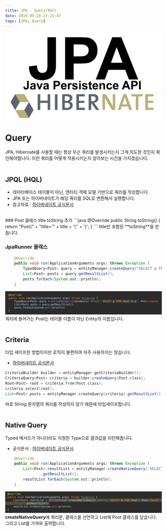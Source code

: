 ```yaml
---
title: JPA - Query(쿼리)
date: 2019-05-28 17:15:47
tags: [JPA, Query]
---
```


![images](/images/jpa/jpa.jpg)<br/>

# Query
JPA, Hibernate를 사용할 때는 항상 무슨 쿼리를 발생시키는지 그게 의도한 것인지 확인해야합니다. 이런 쿼리를 어떻게 적용시키는지 알아보는 시간을 가지겠습니다.<br/>
<br/>

## JPQL (HQL)
- 데이터베이스 테이블이 아닌, 엔티티 객체 모델 기반으로 쿼리를 작성합니다.
- JPA 또는 하이버네이트가 해당 쿼리를 SQL로 변환해서 실행합니다.
- 참고자료 : [하이버네이트 공식문서](https://docs.jboss.org/hibernate/orm/5.2/userguide/html_single/Hibernate_User_Guide.html#hql
)

<br/>
### Post 클래스 title toString 추가
```java
@Override
public String toString() {
    return "Post{" +
            "title='" + title + '\'' +
            '}';
}
```
title만 포함된 **toString**을 만듭니다.<br/>

### JpaRunner 클래스
```java
    @Override
    public void run(ApplicationArguments args) throws Exception {
        TypedQuery<Post> query = entityManager.createQuery("SELECT p FROM Post AS p", Post.class);
        List<Post> posts = query.getResultList();
        posts.forEach(System.out::println);
    }
```
![Query](/images/jpa/query/que1.png) 쿼리에 들어가는 Post는 테이블 이름이 아닌 Entity의 이름입니다.<br/>
<br/>

## Criteria
타입 세이프한 방법이지만 로직이 불편하여 자주 사용하지는 않습니다.
- [하이버네이트 공식문서](https://docs.jboss.org/hibernate/orm/5.2/userguide/html_single/Hibernate_User_Guide.html#criteria)

```java
CriteriaBuilder builder = entityManager.​getCriteriaBuilder​();
CriteriaQuery<Post> criteria = builder.createQuery(Post.class);
Root<Post> root = criteria.from(Post.class);
criteria.select(root);
List<Post> posts = entityManager.​createQuery​(criteria).getResultList();
```
따로 String 문자열의 쿼리를 작성하지 않기 때문에 타입세이프합니다.<br/>
<br/>

## Native Query
Typed 메서드가 아니더라도 지정한 Type으로 결과값을 리턴해줍니다.
- 공식문서 : [하이버네이트 공식문서](https://docs.jboss.org/hibernate/orm/5.2/userguide/html_single/Hibernate_User_Guide.html#sql)

```java
    @Override
    public void run(ApplicationArguments args) throws Exception {
        List<Post> resultList = entityManager.createNativeQuery("SELECT * FROM Post", Post.class)
                .getResultList();
        resultList.forEach(System.out::println);
    }
```
![Query](/images/jpa/query/que2.png) **createNativeQuery**에 쿼리문, 클래스를 선언하고 List에 Post 클래스를 담습니다. 그리고 List를 가져와 출력합니다.<br/>